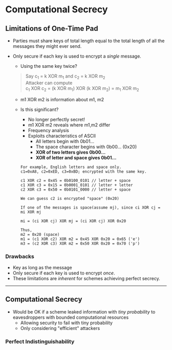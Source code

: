 # Computational Secrecy

## **Limitations of One-Time Pad**
- Parties must share keys of total length equal to the total length of all the messages they might ever send.
- Only secure if each key is used to encrypt a *single* message.
    - Using the same key twice?
    >   Say c<sub>1</sub> = k XOR m<sub>1</sub> and c<sub>2</sub> = k XOR m<sub>2</sub> </br>
    >   Attacker can compute</br>
            c<sub>1</sub> XOR c<sub>2</sub> = (k XOR m<sub>1</sub>) XOR (k XOR m<sub>2</sub>) = m<sub>1</sub> XOR m<sub>2</sub></br>

     -    m1 XOR m2 is information about m1, m2

    - Is this significant?
        - No longer perfectly secret!
        - m1 XOR m2 reveals where m1,m2 differ
        - Frequency analysis
        - Exploits characteristics of ASCII
            - All letters begin with 0b01...
            - The space character begins with 0b00... (0x20)
            - **XOR of two letters gives 0b00...**
            - **XOR of letter and space gives 0b01...**

        ```
        For example, English letters and space only.
        c1=0xA8, c2=0xED, c3=0xBD; encrypted with the same key.

        c1 XOR c2 = 0x45 = 0b0100_0101 // letter + space
        c1 XOR c3 = 0x15 = 0b0001_0101 // letter + letter
        c2 XOR c3 = 0x50 = 0b0101_0000 // letter + space

        We can guess c2 is encrypted "space" (0x20)

        If one of the messages is space(assume mj), since ci XOR cj = mi XOR mj

        mi = (ci XOR cj) XOR mj = (ci XOR cj) XOR 0x20

        Thus,
        m2 = 0x20 (space)
        m1 = (c1 XOR c2) XOR m2 = 0x45 XOR 0x20 = 0x65 ('e')
        m3 = (c2 XOR c3) XOR m2 = 0x50 XOR 0x20 = 0x70 ('p')
        ```

### **Drawbacks**
- Key as long as the message
- Only secure if each key is used to encrypt *once*.
- These limitations are *inherent* for schemes achieving perfect secrecy.

---
## **Computational Secrecy**
- Would be OK if a scheme leaked information with *tiny probability* to eavesdroppers with bounded computational resources
    - Allowing security to fail with tiny probability
    - Only considering "efficient" attackers

### **Perfect Indistinguishability**
